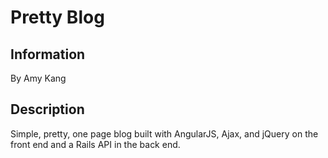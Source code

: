 <h1>Pretty Blog</h1>

<h2>Information</h2>

By Amy Kang

<h2>Description</h2>

Simple, pretty, one page blog built with AngularJS, Ajax, and jQuery on the front end and a Rails API in the back end.

